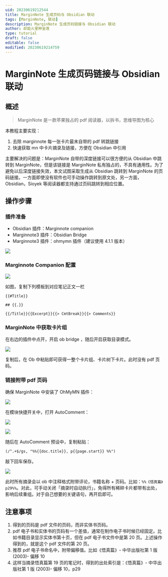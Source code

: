 ```yaml
---
uid: 20230619212544
title: MarginNote 生成页码与 Obsidian 联动
tags: [MarginNote, 联动]
description: MarginNote 生成页码链接与 Obsidian 联动
author: 却能火里种金莲
type: tutorial
draft: false
editable: false
modified: 20230619214759
---
```


# MarginNote 生成页码链接与 Obsidian 联动

## 概述

> MarginNote 是一款苹果独占的 pdf 阅读器，以拆书，思维导图为核心

本教程主要实现：

1. 去除 marginnote 每一张卡片最末自带的 pdf 转跳链接
2. 快速获取 mn 中卡片摘录及链接，方便在 Obsidian 中引用

主要解决的问题是：MarginNote 自带的深度链接可以很方便的从 Obsidian 中跳转到 MarginNote，但是该链接是 MarginNote 私有独占的，不具有通用性。为了避免以后深度链接失效，本文试图采取生成从 Obsidian 跳转到 MarginNote 的页码链接。一方面即使没有软件也可手动操作跳转到原文处，另一方面，Obsidian，Sioyek 等阅读器都支持通过页码跳转到相应位置。

## 操作步骤

### 插件准备

- Obsidian 插件：Marginnote companion
- Marginnote3 插件：Obsidian Bridge
- Marginnote3 插件：ohmymn 插件（建议使用 4.1.1 版本）

![](https://cdn.pkmer.cn/images/Snipaste_2023-06-18_11-23-43.png!pkmer)

### Marginnote Companion 配置

![](https://cdn.pkmer.cn/images/Snipaste_2023-06-18_11-23-00%201.png!pkmer)

如图，复制下列模板到对应笔记正文一栏

```
{{#Title}}

## {{.}}

{{/Title}}{{Excerpt}}{{> CmtBreak}}{{> Comments}}
```

### MarginNote 中获取卡片组

在右边的插件中点开，开启 ob bridge ，随后开启获取目录模式。

![](https://cdn.pkmer.cn/images/Snipaste_2023-06-18_16-58-20.png!pkmer)

复制后，在 Ob 中粘贴即可获得一整个卡片组、卡片树下卡片。此时没有 pdf 页码。

### 链接附带 pdf 页码

确保 MarginNote 中安装了 OhMyMN 插件：

![](https://cdn.pkmer.cn/images/Snipaste_2023-06-18_16-59-41%202.png!pkmer)

在模块快捷开关中，打开 AutoComment：

![](https://cdn.pkmer.cn/images/IMG_2527.png!pkmer)

![](https://cdn.pkmer.cn/images/IMG_2528.png!pkmer)

随后在 AutoComment 预设中，复制粘贴：

```
(/^.+$/gs, "%%{{doc.title}}, p{{page.start}} %%")
```

敲下回车保存。

![](https://cdn.pkmer.cn/images/IMG_2529.png!pkmer)

此时所有摘录会以 ob 中注释格式附带评论，书籍名称 + 页码。比如：`%%《悟真篇》p29%%`。对此，可手动关闭「摘录时自动执行」，免得所有稀碎卡片都带有出处，影响后续重组。对于自己想要的关键语句，再开启即可。

## 注意事项

1. 得到的页码是 pdf 文件的页码，而非实体书页码。
2. pdf 电子书和实体书的页码有一个差值，通常在制作电子书时候已经固定。比如书籍目录显示实体书第十页，但在 pdf 电子书文件中是第 20 页。上述操作得到的，就是这个 pdf 文件的第 20 页。
3. 推荐 pdf 电子书命名中，附带偏移值。比如《悟真篇》- 中华出版社第 1 版 (2003)- 偏移 10
4. 这样当摘录悟真篇第 19 页的笔记时，得到的出处索引是：《悟真篇》- 中华出版社第 1 版 (2003)- 偏移 10，p29